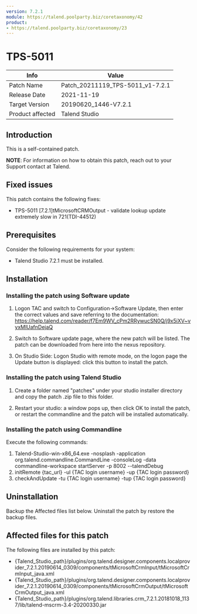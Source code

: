 ```yaml
---
version: 7.2.1
module: https://talend.poolparty.biz/coretaxonomy/42
product:
- https://talend.poolparty.biz/coretaxonomy/23
---
```


# TPS-5011

| Info             | Value |
| ---------------- | ---------------- |
| Patch Name       | Patch\_20211119_TPS-5011\_v1-7.2.1 |
| Release Date     | 2021-11-19 |
| Target Version   | 20190620_1446-V7.2.1 |
| Product affected | Talend Studio |

## Introduction

This is a self-contained patch.

**NOTE**: For information on how to obtain this patch, reach out to your Support contact at Talend.

## Fixed issues

This patch contains the following fixes:

- TPS-5011 [7.2.1]tMicrosoftCRMOutput - validate lookup update extremely slow in 721(TDI-44512)

## Prerequisites

Consider the following requirements for your system:

- Talend Studio 7.2.1 must be installed.

## Installation

### Installing the patch using Software update

1) Logon TAC and switch to Configuration->Software Update, then enter the correct values and save referring to the documentation: https://help.talend.com/reader/f7Em9WV_cPm2RRywucSN0Q/j9x5iXV~vyxMlUafnDejaQ

2) Switch to Software update page, where the new patch will be listed. The patch can be downloaded from here into the nexus repository.

3) On Studio Side: Logon Studio with remote mode, on the logon page the Update button is displayed: click this button to install the patch.

### Installing the patch using Talend Studio

1) Create a folder named "patches" under your studio installer directory and copy the patch .zip file to this folder.

2) Restart your studio: a window pops up, then click OK to install the patch, or restart the commandline and the patch will be installed automatically.

### Installing the patch using Commandline

Execute the following commands:

1. Talend-Studio-win-x86_64.exe -nosplash -application org.talend.commandline.CommandLine -consoleLog -data commandline-workspace startServer -p 8002 --talendDebug
2. initRemote {tac_url} -ul {TAC login username} -up {TAC login password}
3. checkAndUpdate -tu {TAC login username} -tup {TAC login password}

## Uninstallation
Backup the Affected files list below. Uninstall the patch by restore the backup files.

## Affected files for this patch

The following files are installed by this patch:

- {Talend\_Studio\_path}/plugins/org.talend.designer.components.localprovider_7.2.1.20190614_0309/components/tMicrosoftCrmInput/tMicrosoftCrmInput_java.xml
- {Talend\_Studio\_path}/plugins/org.talend.designer.components.localprovider_7.2.1.20190614_0309/components/tMicrosoftCrmOutput/tMicrosoftCrmOutput_java.xml
- {Talend\_Studio\_path}/plugins/org.talend.libraries.crm_7.2.1.20181018_1137/lib/talend-mscrm-3.4-20200330.jar